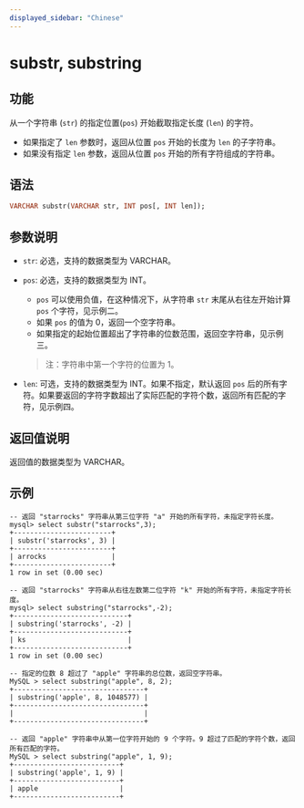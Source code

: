 ```yaml
---
displayed_sidebar: "Chinese"
---
```


# substr, substring

## 功能

从一个字符串 (`str`) 的指定位置(`pos`) 开始截取指定长度 (`len`) 的字符。

- 如果指定了 `len` 参数时，返回从位置 `pos` 开始的长度为 `len` 的子字符串。
- 如果没有指定 `len` 参数，返回从位置 `pos` 开始的所有字符组成的字符串。

## 语法

```Haskell
VARCHAR substr(VARCHAR str, INT pos[, INT len]);
```

## 参数说明

- `str`: 必选，支持的数据类型为 VARCHAR。

- `pos`: 必选，支持的数据类型为 INT。
  - `pos` 可以使用负值，在这种情况下，从字符串 `str` 末尾从右往左开始计算 `pos` 个字符，见示例二。
  - 如果 `pos` 的值为 0，返回一个空字符串。
  - 如果指定的起始位置超出了字符串的位数范围，返回空字符串，见示例三。

  > 注：字符串中第一个字符的位置为 1。

- `len`: 可选，支持的数据类型为 INT。如果不指定，默认返回 `pos` 后的所有字符。如果要返回的字符字数超出了实际匹配的字符个数，返回所有匹配的字符，见示例四。

## 返回值说明

返回值的数据类型为 VARCHAR。

## 示例

```Plain Text
-- 返回 "starrocks" 字符串从第三位字符 "a" 开始的所有字符，未指定字符长度。
mysql> select substr("starrocks",3);
+------------------------+
| substr('starrocks', 3) |
+------------------------+
| arrocks                |
+------------------------+
1 row in set (0.00 sec)

-- 返回 "starrocks" 字符串从右往左数第二位字符 "k" 开始的所有字符，未指定字符长度。
mysql> select substring("starrocks",-2);
+----------------------------+
| substring('starrocks', -2) |
+----------------------------+
| ks                         |
+----------------------------+
1 row in set (0.00 sec)

-- 指定的位数 8 超过了 "apple" 字符串的总位数，返回空字符串。
MySQL > select substring("apple", 8, 2);
+--------------------------------+
| substring('apple', 8, 1048577) |
+--------------------------------+
|                                |
+--------------------------------+

-- 返回 "apple" 字符串中从第一位字符开始的 9 个字符。9 超过了匹配的字符个数，返回所有匹配的字符。
MySQL > select substring("apple", 1, 9);
+--------------------------+
| substring('apple', 1, 9) |
+--------------------------+
| apple                    |
+--------------------------+
```
